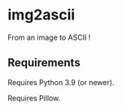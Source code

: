 # img2ascii
 From an image to ASCII ! 

## Requirements 
 Requires Python 3.9 (or newer).

 Requires Pillow.
